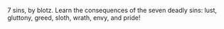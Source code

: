7 sins, by blotz.
Learn the consequences of the seven deadly sins: lust, gluttony, greed, sloth, wrath, envy, and pride! 